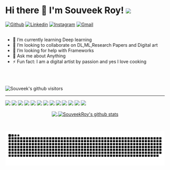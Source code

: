 <h1> Hi there 👋 I'm Souveek Roy! <img src="https://media.giphy.com/media/12oufCB0MyZ1Go/giphy.gif" width="50"></h2>

[![Github](https://img.shields.io/badge/-Github-000?style=flat&logo=Github&logoColor=white)](https://github.com/SouveekRoy/)
[![Linkedin](https://img.shields.io/badge/-LinkedIn-blue?style=flat&logo=Linkedin&logoColor=white)](https://www.linkedin.com/in/souveek-roy-9a07a4147/)
[![Instagram](https://img.shields.io/badge/-Instagram-c13584?style=flat&labelColor=c13584&logo=instagram&logoColor=white)](https://www.instagram.com/souveek.roy/)
[![Gmail](https://img.shields.io/badge/-Gmail-c14438?style=flat&logo=Gmail&logoColor=white)](mailto:souveekroy14.com)
<br />
<br />
 
- 🌱 I’m currently learning Deep learning 
- 👯 I’m looking to collaborate on DL,ML,Research Papers and Digital art
- 🤔 I’m looking for help with Frameworks
- 💬 Ask me about Anything
- ⚡ Fun fact: I am a digital artist by passion and yes I love cooking



<br />
<!--### Languages and Tools:
<img align="left" alt="Visual Studio Code" width="26px" src="https://img.icons8.com/fluent/48/000000/visual-studio-code-2019.png" />
<img align="left" alt="SQL" width="26px" src="https://raw.githubusercontent.com/github/explore/80688e429a7d4ef2fca1e82350fe8e3517d3494d/topics/sql/sql.png" />
<img align="left" alt="MySQL" width="26px" src="https://raw.githubusercontent.com/github/explore/80688e429a7d4ef2fca1e82350fe8e3517d3494d/topics/mysql/mysql.png" />
<img align="left" alt="MongoDB" width="26px" src="https://img.icons8.com/color/48/000000/mongodb.png" />
<img align="left" alt="Git" width="26px" src="https://raw.githubusercontent.com/github/explore/80688e429a7d4ef2fca1e82350fe8e3517d3494d/topics/git/git.png" />
<img align="left" alt="GitHub" width="26px" src="https://raw.githubusercontent.com/github/explore/78df643247d429f6cc873026c0622819ad797942/topics/github/github.png" />
<img align="left" alt="HTML5" width="26px" src="https://raw.githubusercontent.com/github/explore/80688e429a7d4ef2fca1e82350fe8e3517d3494d/topics/terminal/terminal.png" />
<br />
<br />
-->

<BR>
  
<p>
    <img class="center" alt="Souveek's github visitors" src="https://visitor-badge.laobi.icu/badge?page_id=SouveekRoy.SouveekRoy"/>
</p>
  
  
  -------------------------------------------------------------------------------------------------------------------------------------------------------------------------------
  
![](https://img.shields.io/badge/OS-Windows-informational?style=flat&logo=windows&logoColor=white&color=2bbc8a)
![](https://img.shields.io/badge/Code-Python-informational?style=flat&logo=python&logoColor=white&color=2bbc8a)
![](https://img.shields.io/badge/Code-C++-informational?style=flat&logo=c++&logoColor=white&color=2bbc8a)
![](https://img.shields.io/badge/Code-HTML-5-informational?style=flat&logo=html5&logoColor=white&color=2bbc8a)
![](https://img.shields.io/badge/Editor-VSCode-informational?style=flat&logo=vs&logoColor=white&color=2bbc8a)
![](https://img.shields.io/badge/Editor-Pycharm-informational?style=flat&logo=pycharm&logoColor=white&color=2bbc8a)
![](https://img.shields.io/badge/Editor-JupyterNB-informational?style=flat&logo=jupyter&logoColor=white&color=2bbc8a)
![](https://img.shields.io/badge/Tools-Sklearn-informational?style=flat&logo=scikit-learn&logoColor=white&color=2bbc8a)
![](https://img.shields.io/badge/Tools-Pytorch-informational?style=flat&logo=pytorch&logoColor=white&color=2bbc8a)
![](https://img.shields.io/badge/Tools-Tensorflow-informational?style=flat&logo=tensorflow&logoColor=white&color=2bbc8a)
![](https://img.shields.io/badge/Tools-Streamlit-informational?style=flat&logo=streamlit&logoColor=white&color=2bbc8a)
![](https://img.shields.io/badge/Tools-NLTK-informational?style=flat&logo=nltk&logoColor=white&color=2bbc8a)
![](https://img.shields.io/badge/Shell-GitBash-informational?style=flat&logo=git&logoColor=white&color=2bbc8a)
  
<p align="center">
<a href="https://github.com/SouveekRoy">
  <img align="center" src="https://github-readme-stats.vercel.app/api/top-langs/?username=SouveekRoy&theme=dark&layout=compact&exclude_repo=IoT-Libraries,Hackerrank-Codes" />
  <img align="center" src="https://github-readme-stats.vercel.app/api?username=SouveekRoy&show_icons=true&theme=dark&count_private=true&icon_color=439975&text_color=6e6e6e" alt="SouveekRoy's github stats"/>
</a></p>
<br>  


![](https://github.com/Platane/snk/raw/output/github-contribution-grid-snake.svg)


